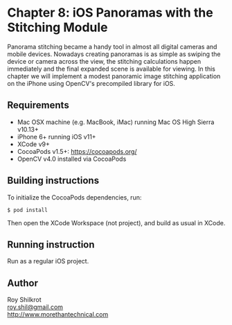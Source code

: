 # Chapter 8: iOS Panoramas with the Stitching Module

Panorama stitching became a handy tool in almost all digital cameras and mobile devices. 
Nowadays creating panoramas is as simple as swiping the device or camera across the view, the stitching calculations happen immediately and the final expanded scene is available for viewing. 
In this chapter we will implement a modest panoramic image stitching application on the iPhone using OpenCV's precompiled library for iOS. 

## Requirements
* Mac OSX machine (e.g. MacBook, iMac) running Mac OS High Sierra v10.13+
* iPhone 6+ running iOS v11+
* XCode v9+
* CocoaPods v1.5+: https://cocoapods.org/
* OpenCV v4.0 installed via CocoaPods

## Building instructions

To initialize the CocoaPods dependencies, run:
    
    $ pod install
    
Then open the XCode Workspace (not project), and build as usual in XCode.

## Running instruction

Run as a regular iOS project.

## Author
Roy Shilkrot <br/>
roy.shil@gmail.com <br/>
http://www.morethantechnical.com
